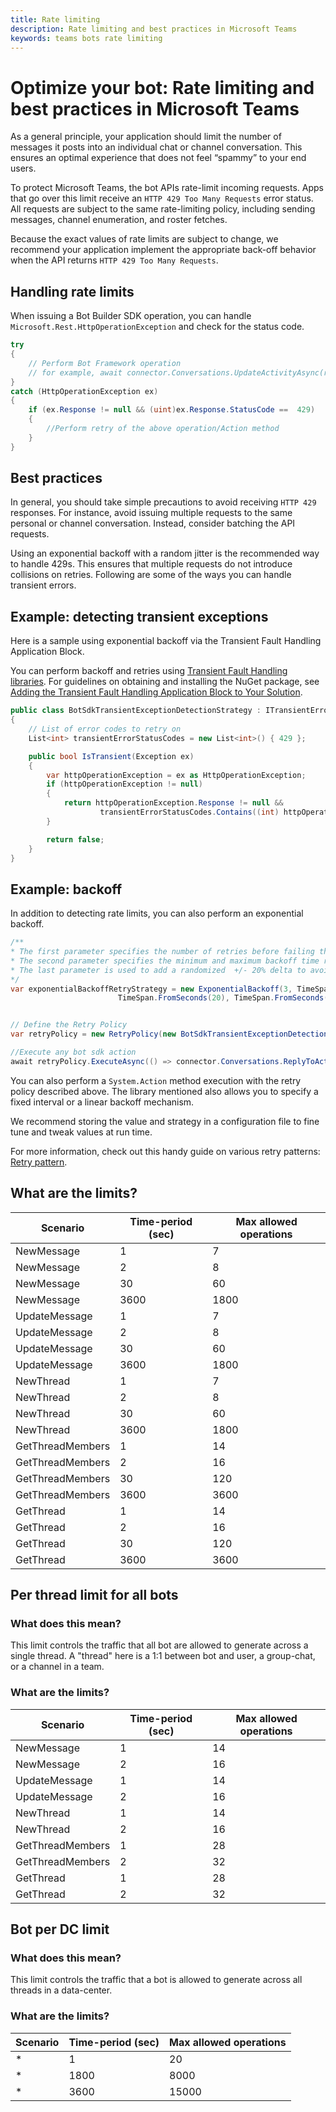 ```yaml
---
title: Rate limiting
description: Rate limiting and best practices in Microsoft Teams
keywords: teams bots rate limiting
---
```


# Optimize your bot: Rate limiting and best practices in Microsoft Teams

As a general principle, your application should limit the number of messages it posts into an individual chat or channel conversation. This ensures an optimal experience that does not feel “spammy” to your end users.

To protect Microsoft Teams, the bot APIs rate-limit incoming requests. Apps that go over this limit receive an `HTTP 429 Too Many Requests` error status. All requests are subject to the same rate-limiting policy, including sending messages, channel enumeration, and roster fetches.

Because the exact values of rate limits are subject to change, we recommend your application implement the appropriate back-off behavior when the API returns `HTTP 429 Too Many Requests`.

## Handling rate limits

When issuing a Bot Builder SDK operation, you can handle `Microsoft.Rest.HttpOperationException` and check for the status code.

```csharp
try
{
    // Perform Bot Framework operation 
    // for example, await connector.Conversations.UpdateActivityAsync(reply);
}
catch (HttpOperationException ex)
{
    if (ex.Response != null && (uint)ex.Response.StatusCode ==  429)
    {
        //Perform retry of the above operation/Action method
    }
}
```

## Best practices

In general, you should take simple precautions to avoid receiving `HTTP 429` responses. For instance, avoid issuing multiple requests to the same personal or channel conversation. Instead, consider batching the API requests.

Using an exponential backoff with a random jitter is the recommended way to handle 429s. This ensures that multiple requests do not introduce collisions on retries. Following are some of the ways you can handle transient errors.

## Example: detecting transient exceptions

Here is a sample using exponential backoff via the Transient Fault Handling Application Block.

You can perform backoff and retries using [Transient Fault Handling libraries](/previous-versions/msp-n-p/hh680901(v=pandp.50)). For guidelines on obtaining and installing the NuGet package, see [Adding the Transient Fault Handling Application Block to Your Solution](/previous-versions/msp-n-p/hh680891(v=pandp.50)).

```csharp
public class BotSdkTransientExceptionDetectionStrategy : ITransientErrorDetectionStrategy
{
    // List of error codes to retry on
    List<int> transientErrorStatusCodes = new List<int>() { 429 };

    public bool IsTransient(Exception ex)
    {
        var httpOperationException = ex as HttpOperationException;
        if (httpOperationException != null)
        {
            return httpOperationException.Response != null &&
                    transientErrorStatusCodes.Contains((int) httpOperationException.Response.StatusCode);
        }

        return false;
    }
}
```

## Example: backoff

In addition to detecting rate limits, you can also perform an exponential backoff.

```csharp
/**
* The first parameter specifies the number of retries before failing the operation.
* The second parameter specifies the minimum and maximum backoff time respectively.
* The last parameter is used to add a randomized  +/- 20% delta to avoid numerous clients all retrying simultaneously.
*/
var exponentialBackoffRetryStrategy = new ExponentialBackoff(3, TimeSpan.FromSeconds(2),
                        TimeSpan.FromSeconds(20), TimeSpan.FromSeconds(1));


// Define the Retry Policy
var retryPolicy = new RetryPolicy(new BotSdkTransientExceptionDetectionStrategy(), fixedIntervalRetryStrategy);

//Execute any bot sdk action
await retryPolicy.ExecuteAsync(() => connector.Conversations.ReplyToActivityAsync((Activity)reply)).ConfigureAwait(false);
```

You can also perform a `System.Action` method execution with the retry policy described above. The library mentioned also allows you to specify a fixed interval or a linear backoff mechanism.

We recommend storing the value and strategy in a configuration file to fine tune and tweak values at run time. 

For more information, check out this handy guide on various retry patterns: [Retry pattern](/azure/architecture/patterns/retry).

## What are the limits?

| **Scenario** | **Time-period (sec)** | **Max allowed operations** |
| --- | --- | --- |
| NewMessage | 1 | 7 |
| NewMessage | 2 | 8 |
| NewMessage | 30 | 60 |
| NewMessage | 3600 | 1800 |
| UpdateMessage | 1 | 7 |
| UpdateMessage | 2 | 8 |
| UpdateMessage | 30 | 60 |
| UpdateMessage | 3600 | 1800 |
| NewThread | 1 | 7 |
| NewThread | 2 | 8 |
| NewThread | 30 | 60 |
| NewThread | 3600 | 1800 |
| GetThreadMembers | 1 | 14 |
| GetThreadMembers | 2 | 16 |
| GetThreadMembers | 30 | 120 |
| GetThreadMembers | 3600 | 3600 |
| GetThread | 1 | 14 |
| GetThread | 2 | 16 |
| GetThread | 30 | 120 |
| GetThread | 3600 | 3600 |

## Per thread limit for all bots

### What does this mean?

This limit controls the traffic that all bot are allowed to generate across a single thread. A &quot;thread&quot; here is a 1:1 between bot and user, a group-chat, or a channel in a team.

### What are the limits?

| **Scenario** | **Time-period (sec)** | **Max allowed operations** |
| --- | --- | --- |
| NewMessage | 1 | 14 |
| NewMessage | 2 | 16 |
| UpdateMessage | 1 | 14 |
| UpdateMessage | 2 | 16 |
| NewThread | 1 | 14 |
| NewThread | 2 | 16 |
| GetThreadMembers | 1 | 28 |
| GetThreadMembers | 2 | 32 |
| GetThread | 1 | 28 |
| GetThread | 2 | 32 |

## Bot per DC limit

### What does this mean?

This limit controls the traffic that a bot is allowed to generate across all threads in a data-center.

### What are the limits?

| **Scenario** | **Time-period (sec)** | **Max allowed operations** |
| --- | --- | --- |
| \* | 1 | 20 |
| \* | 1800 | 8000 |
| \* | 3600 | 15000 |
